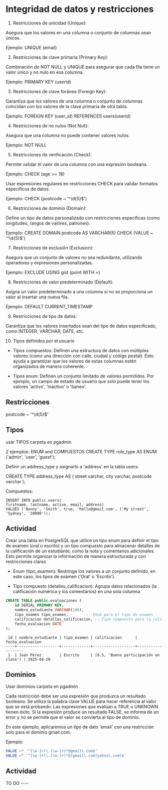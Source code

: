 
# Integridad de datos y restricciones

1. Restricciones de unicidad (Unique):

Asegura que los valores en una columna o conjunto de columnas sean únicos.

Ejemplo: UNIQUE (email)

2. Restricciones de clave primaria (Primary Key):

Combinación de NOT NULL y UNIQUE para asegurar que cada fila tiene un valor único y no nulo en esa columna.

Ejemplo: PRIMARY KEY (userid)

3. Restricciones de clave foránea (Foreign Key):

Garantiza que los valores de una columna o conjunto de columnas coincidan con los valores de la clave primaria de otra tabla.

Ejemplo: FOREIGN KEY (user_id) REFERENCES users(userid)

4. Restricciones de no nulos (Not Null):

Asegura que una columna no puede contener valores nulos.

Ejemplo: NOT NULL

5. Restricciones de verificación (Check):

Permite validar el valor de una columna con una expresión booleana.

Ejemplo: CHECK (age >= 18)

Usar expresiones regulares en restricciones CHECK para validar formatos específicos de datos.

Ejemplo: CHECK (postcode ~ '^\d{5}$')


6. Restricciones de dominio (Domain):

Define un tipo de datos personalizado con restricciones específicas (como longitudes, rangos de valores, patrones).

Ejemplo: CREATE DOMAIN postcode AS VARCHAR(5) CHECK (VALUE ~ '^\d{5}$')

7. Restricciones de exclusión (Exclusion):

Asegura que un conjunto de valores no sea redundante, utilizando operadores y expresiones personalizadas.

Ejemplo: EXCLUDE USING gist (point WITH =)

8. Restricciones de valor predeterminado (Default):

Asigna un valor predeterminado a una columna si no se proporciona un valor al insertar una nueva fila.

Ejemplo: DEFAULT CURRENT_TIMESTAMP

9. Restricciones de tipo de datos:

Garantiza que los valores insertados sean del tipo de datos especificado, como INTEGER, VARCHAR, DATE, etc.

10. Tipos definidos por el usuario

- Tipos compuestos: Definen una estructura de datos con múltiples valores (como una dirección con calle, ciudad y código postal). Esto ayuda a garantizar que los valores de estas columnas estén organizados de manera coherente.

- Tipos enum: Definen un conjunto limitado de valores permitidos. Por ejemplo, un campo de estado de usuario que solo puede tener los valores 'activo', 'inactivo' o 'baneo'.




## Restricciones

postcode ~ '^\d{5}$'

## Tipos 
usar TIPOS carpeta en pgadmin


2 ejemplos: ENUM and COMPUESTOS
CREATE TYPE role_type AS ENUM ('admin', 'user', 'guest');



Definir un address_type y asignarlo a 'address' en la tabla users:

CREATE TYPE address_type AS (
    street varchar,
    city varchar,
    postcode varchar
);


Compuestos:

	INSERT INTO public.users(
	firstname, lastname, active, email, address)
	VALUES ('Bonny', 'Smith', true, 'hello@gmail.com', ('My street', 'Sydney', '20000'));


## Actividad

Crear una tabla en PostgreSQL que utilice un tipo enum para definir el tipo de examen (oral o escrito) y un tipo compuesto para almacenar detalles de la calificación de un estudiante, como la nota y comentarios adicionales. Esto permite organizar la información de manera estructurada y con restricciones claras

- Enum (tipo_examen): Restringe los valores a un conjunto definido, en este caso, los tipos de examen ('Oral' o 'Escrito').

- Tipo compuesto (detalles_calificacion): Agrupa datos relacionados (la calificación numérica y los comentarios) en una sola columna


```sql
CREATE TABLE public.evaluaciones (
    id SERIAL PRIMARY KEY,
    nombre_estudiante VARCHAR(100),
    tipo_examen tipo_examen,        -- Enum para el tipo de examen
    calificacion detalles_calificacion, -- Tipo compuesto para la calificación
    fecha_evaluacion DATE
);
```

```plaintext
 id | nombre_estudiante | tipo_examen | calificacion      | fecha_evaluacion
----+-------------------+-------------+-------------------+-------------------
 1  | Juan Pérez        | Escrito     | (8.5, 'Buena participación en clase') | 2025-04-20

```



## Dominios
Usar dominios carpeta en pgadmin

Cada restricción debe ser una expresión que produzca un resultado booleano. Se utiliza la palabra clave VALUE para hacer referencia al valor que se está probando. Las expresiones que evalúan a TRUE o UNKNOWN tienen éxito. Si la expresión produce un resultado FALSE, se informa de un error y no se permite que el valor se convierta al tipo de dominio. 

En este ejemplo, aplicaremos un tipo de dato 'email' con una restricción solo para el dominio gmail.com.

Ejemplo:
```sql
VALUE ~* '^[\w-]+(\.[\w-]+)*@gmail\.com$'
VALUE ~* '^[\w-]+(\.[\w-]+)*@(gmail\.com|yahoo\.com)$'
```

## Actividad
TO DO ----